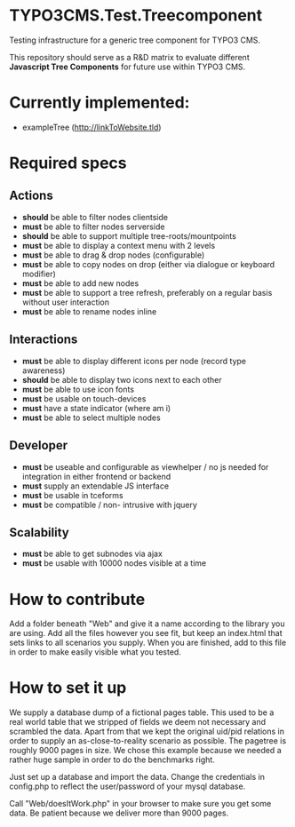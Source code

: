 TYPO3CMS.Test.Treecomponent
===========================

Testing infrastructure for a generic tree component for TYPO3 CMS.

This repository should serve as a R&D matrix to evaluate different **Javascript Tree Components** for future use within TYPO3 CMS.

Currently implemented:
======================
* exampleTree (http://linkToWebsite.tld)

Required specs
==============

Actions
-------
* **should** be able to filter nodes clientside
* **must** be able to filter nodes serverside
* **should** be able to support multiple tree-roots/mountpoints
* **must** be able to display a context menu with 2 levels
* **must** be able to drag & drop nodes (configurable)
* **must** be able to copy nodes on drop (either via dialogue or keyboard modifier)
* **must** be able to add new nodes
* **must** be able to support a tree refresh, preferably on a regular basis without user interaction
* **must** be able to rename nodes inline

Interactions
------------
* **must** be able to display different icons per node (record type awareness)
* **should** be able to display two icons next to each other
* **must** be able to use icon fonts
* **must** be usable on touch-devices
* **must** have a state indicator (where am i)
* **must** be able to select multiple nodes

Developer
---------
* **must** be useable and configurable as viewhelper / no js needed for integration in either frontend or backend
* **must** supply an extendable JS interface 
* **must** be usable in tceforms
* **must** be compatible / non- intrusive with jquery

Scalability
-----------
* **must** be able to get subnodes via ajax
* **must** be usable with 10000 nodes visible at a time

How to contribute
=================

Add a folder beneath "Web" and give it a name according to the library you are using.
Add all the files however you see fit, but keep an index.html that sets links to all scenarios you supply.
When you are finished, add to this file in order to make easily visible what you tested.

How to set it up
================

We supply a database dump of a fictional pages table.
This used to be a real world table that we stripped of fields we deem not necessary and scrambled the data.
Apart from that we kept the original uid/pid relations in order to supply an as-close-to-reality scenario as possible.
The pagetree is roughly 9000 pages in size.
We chose this example because we needed a rather huge sample in order to do the benchmarks right.

Just set up a database and import the data.
Change the credentials in config.php to reflect the user/password of your mysql database.

Call "Web/doesItWork.php" in your browser to make sure you get some data.
Be patient because we deliver more than 9000 pages.
